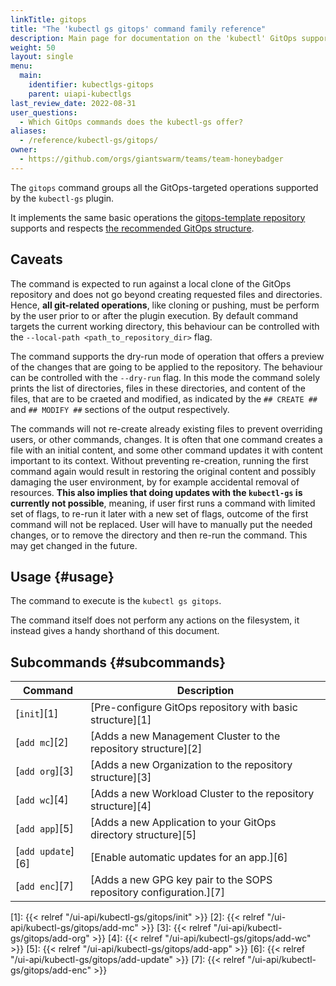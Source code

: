 ```yaml
---
linkTitle: gitops
title: "The 'kubectl gs gitops' command family reference"
description: Main page for documentation on the 'kubectl' GitOps support.
weight: 50
layout: single
menu:
  main:
    identifier: kubectlgs-gitops
    parent: uiapi-kubectlgs
last_review_date: 2022-08-31
user_questions:
  - Which GitOps commands does the kubectl-gs offer?
aliases:
  - /reference/kubectl-gs/gitops/
owner:
  - https://github.com/orgs/giantswarm/teams/team-honeybadger
---
```


The `gitops` command groups all the GitOps-targeted operations supported by the `kubectl-gs` plugin.

It implements the same basic operations the [gitops-template repository](https://github.com/giantswarm/gitops-template#using-this-repository) supports and respects [the recommended GitOps structure](https://github.com/giantswarm/gitops-template/blob/main/docs/repo_structure.md).

## Caveats

The command is expected to run against a local clone of the GitOps repository and does not go beyond creating
requested files and directories. Hence, **all git-related operations**, like cloning or pushing, must be perform by
the user prior to or after the plugin execution. By default command targets the current working directory, this
behaviour can be controlled with the `--local-path <path_to_repository_dir>` flag.

The command supports the dry-run mode of operation that offers a preview of the changes that are going to be applied to the
repository. The behaviour can be controlled with the `--dry-run` flag. In this mode the command solely prints the list of
directories, files in these directories, and content of the files, that are to be craeted and modified, as indicated by
the `## CREATE ##` and `## MODIFY ##` sections of the output respectively.

The commands will not re-create already existing files to prevent overriding users, or other commands, changes.
It is often that one command creates a file with an initial content, and some other command updates it with content important
to its context. Without preventing re-creation, running the first command again would result in restoring the original content
and possibly damaging the user environment, by for example accidental removal of resources. **This also implies that doing
updates with the `kubectl-gs` is currently not possible**, meaning, if user first runs a command with limited set of flags,
to re-run it later with a new set of flags, outcome of the first command will not be replaced. User will have to manually put
the needed changes, or to remove the directory and then re-run the command. This may get changed in the future.

## Usage {#usage}

The command to execute is the `kubectl gs gitops`.

The command itself does not perform any actions on the filesystem, it instead gives a handy shorthand of this
document.

## Subcommands {#subcommands}

| Command                       | Description                                                        |
| ----------------------------- | ------------------------------------------------------------------ |
| [`init`][1]                   | [Pre-configure GitOps repository with basic structure][1]          |
| [`add mc`][2]                 | [Adds a new Management Cluster to the repository structure][2]     |
| [`add org`][3]                | [Adds a new Organization to the repository structure][3]           |
| [`add wc`][4]                 | [Adds a new Workload Cluster to the repository structure][4]       |
| [`add app`][5]                | [Adds a new Application to your GitOps directory structure][5]     |
| [`add update`][6]             | [Enable automatic updates for an app.][6]                          |
| [`add enc`][7]                | [Adds a new GPG key pair to the SOPS repository configuration.][7] |


[1]: {{< relref "/ui-api/kubectl-gs/gitops/init" >}}
[2]: {{< relref "/ui-api/kubectl-gs/gitops/add-mc" >}}
[3]: {{< relref "/ui-api/kubectl-gs/gitops/add-org" >}}
[4]: {{< relref "/ui-api/kubectl-gs/gitops/add-wc" >}}
[5]: {{< relref "/ui-api/kubectl-gs/gitops/add-app" >}}
[6]: {{< relref "/ui-api/kubectl-gs/gitops/add-update" >}}
[7]: {{< relref "/ui-api/kubectl-gs/gitops/add-enc" >}}

